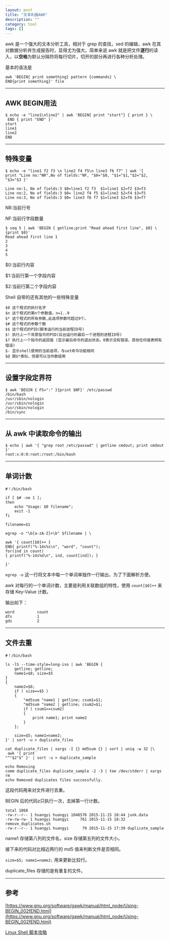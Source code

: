 ```yaml
---
layout: post
title: "文本利器AWK"
description: ""
category: tool
tags: []
---
```



awk 是一个强大的文本分析工具，相对于 grep 的查找，sed 的编辑，awk 在其对数据分析并生成报告时，显得尤为强大。简单来说 awk 就是把文件**逐行**的读入，以**空格**为默认分隔符将每行切片，切开的部分再进行各种分析处理。

基本的语法是 

```
awk 'BEGIN{ print something} pattern {commands} \
END{print something}' file
```

-------------------------------

## AWK BEGIN用法
```
$ echo -e "line1\nline2" | awk 'BEGIN{ print "start"} { print } \
 END { print "END" }'
start
line1
line2
END
```

-------------------------------
## 特殊变量
```
$ echo -e "line1 f2 f3 \n line2 f4 f5\n line3 f6 f7" | awk '{
print "Line no:"NR",No of fields:"NF, "$0="$0, "$1="$1,"$2="$2, "$3="$3 }'

Line no:1, No of fields:3 $0=line1 f2 f3  $1=line1 $2=f2 $3=f3
Line no:2, No of fields:3 $0= line2 f4 f5 $1=line2 $2=f4 $3=f5
Line no:3, No of fields:3 $0= line3 f6 f7 $1=line3 $2=f6 $3=f7
```

NR:当前行号

NF:当前行字段数量

```
$ seq 5 | awk 'BEGIN { getline;print "Read ahead first line", $0} \
{print $0}'
Read ahead first line 1
2
3
4
5
```
$0:当前行内容

$1:当前行第一个字段内容

$2:当前行第二个字段内容

Shell 自带的还有其他的一些特殊变量

```
$0 这个程式的执行名字
$n 这个程式的第n个参数值，n=1..9
$* 这个程式的所有参数,此选项参数可超过9个。
$# 这个程式的参数个数
$$ 这个程式的PID(脚本运行的当前进程ID号)
$! 执行上一个背景指令的PID(后台运行的最后一个进程的进程ID号)
$? 执行上一个指令的返回值 (显示最后命令的退出状态。0表示没有错误，其他任何值表明有错误)
$- 显示shell使用的当前选项，与set命令功能相同
$@ 跟$*类似，但是可以当作数组用
```

------------------------

## 设置字段定界符

```
$ awk 'BEGIN { FS=":" }{print $NF}' /etc/passwd
/bin/bash
/usr/sbin/nologin
/usr/sbin/nologin
/usr/sbin/nologin
/bin/sync
```

------------------------

## 从 awk 中读取命令的输出

```
$ echo | awk '{ "grep root /etc/passwd" | getline cmdout; print cmdout }'
root:x:0:0:root:/root:/bin/bash
```
--------------------------

## 单词计数

```
#！/bin/bash

if [ $# -ne 1 ];
then
    echo "Usage: $0 filename";
    exit -1
fi

filename=$1

egrep -o "\b[a-zA-Z]+\b" $filename | \

awk '{ count[$0]++ }
END{ printf("%-14s%s\n", "word", "count");
for(ind in count)
{ printf("%-14s%d\n", ind, count[ind]); }

}'
```

`egrep -o` 这一行将文本中每一个单词单独作一行输出，为了下面解析方便。

awk 对每行的一个单词计数，主要是利用关联数组的特性，使用 `count[$0]++` 来存储 Key-Value 计数。

输出如下：

```
word          count
dfs           1
gds           2
```

---------------------

## 文件去重

```
#！/bin/bash

ls -lS --time-style=long-iso | awk 'BEGIN {
    getline; getline;
    name1=$8; size=$5
}
{
    name2=$8;
    if ( size==$5 )
    {
        "md5sum "name1 | getline; csum1=$1;
        "md5sum "name2 | getline; csum2=$1;
        if ( csum1==csum2)
        {
            print name1; print name2
        }
    };

    size=$5; name1=name2;
}' | sort -u > duplicate_files

cat duplicate_files | xargs -I {} md5sum {} | sort | uniq -w 32 |\
 awk '{ print
"^"$2"$" }' | sort -u > duplicate_sample

echo Removing
comm duplicate_files duplicate_sample -2 -3 | tee /dev/stderr | xargs rm  
echo Removed duplicates files successfully.
```
这段代码用来对文件进行去重。

BEGIN 后的代码z只执行一次，去掉第一行计数。


```
total 1068
-rw-r--r-- 1 huangyi huangyi 1048576 2015-11-15 10:44 junk.data
-rw-rw-rw- 1 huangyi huangyi     761 2015-11-15 18:32 remove_duplicates.sh
-rw-r--r-- 1 huangyi huangyi      79 2015-11-15 17:39 duplicate_sample
```

name1 存储第八列的文件名，size 存储第五列的文件大小。

接下来的代码对比相近两行的 md5 值来判断文件是否相同。

`size=$5; name1=name2;` 用来更新比较行。

duplicate_files 存储的是有重复的文件。

-----------------------------

## 参考

[https://www.gnu.org/software/gawk/manual/html_node/Using-BEGIN_002fEND.html](https://www.gnu.org/software/gawk/manual/html_node/Using-BEGIN_002fEND.html)

[Linux Shell 脚本攻略](http://book.douban.com/subject/6889456/)



